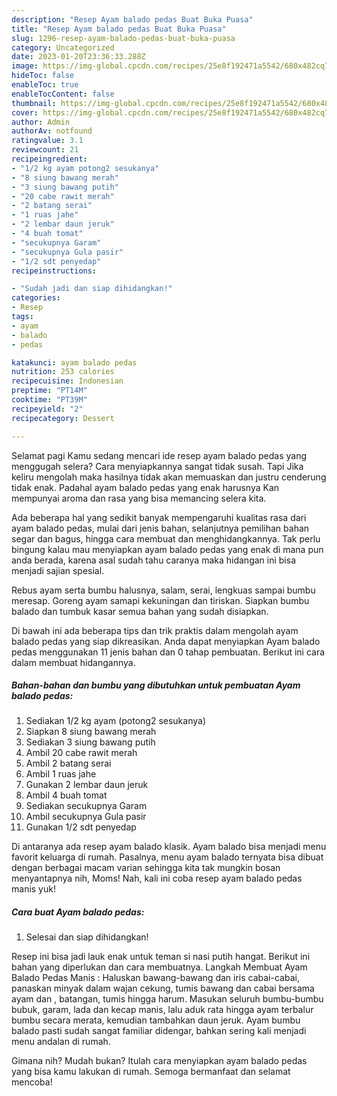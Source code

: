 ```yaml
---
description: "Resep Ayam balado pedas Buat Buka Puasa"
title: "Resep Ayam balado pedas Buat Buka Puasa"
slug: 1296-resep-ayam-balado-pedas-buat-buka-puasa
category: Uncategorized
date: 2023-01-20T23:36:33.288Z
image: https://img-global.cpcdn.com/recipes/25e8f192471a5542/680x482cq70/ayam-balado-pedas-foto-resep-utama.jpg
hideToc: false
enableToc: true
enableTocContent: false
thumbnail: https://img-global.cpcdn.com/recipes/25e8f192471a5542/680x482cq70/ayam-balado-pedas-foto-resep-utama.jpg
cover: https://img-global.cpcdn.com/recipes/25e8f192471a5542/680x482cq70/ayam-balado-pedas-foto-resep-utama.jpg
author: Admin
authorAv: notfound
ratingvalue: 3.1
reviewcount: 21
recipeingredient:
- "1/2 kg ayam potong2 sesukanya"
- "8 siung bawang merah"
- "3 siung bawang putih"
- "20 cabe rawit merah"
- "2 batang serai"
- "1 ruas jahe"
- "2 lembar daun jeruk"
- "4 buah tomat"
- "secukupnya Garam"
- "secukupnya Gula pasir"
- "1/2 sdt penyedap"
recipeinstructions:

- "Sudah jadi dan siap dihidangkan!"
categories:
- Resep
tags:
- ayam
- balado
- pedas

katakunci: ayam balado pedas 
nutrition: 253 calories
recipecuisine: Indonesian
preptime: "PT14M"
cooktime: "PT39M"
recipeyield: "2"
recipecategory: Dessert

---
```



Selamat pagi Kamu sedang mencari ide resep ayam balado pedas yang menggugah selera? Cara menyiapkannya sangat tidak susah. Tapi Jika keliru mengolah maka hasilnya tidak akan memuaskan dan justru cenderung tidak enak. Padahal ayam balado pedas yang enak harusnya Kan mempunyai aroma dan rasa yang bisa memancing selera kita.


Ada beberapa hal yang sedikit banyak mempengaruhi kualitas rasa dari ayam balado pedas, mulai dari jenis bahan, selanjutnya pemilihan bahan segar dan bagus, hingga cara membuat dan menghidangkannya. Tak perlu bingung kalau mau menyiapkan ayam balado pedas yang enak di mana pun anda berada, karena asal sudah tahu caranya maka hidangan ini bisa menjadi sajian spesial.

Rebus ayam serta bumbu halusnya, salam, serai, lengkuas sampai bumbu meresap. Goreng ayam samapi kekuningan dan tiriskan. Siapkan bumbu balado dan tumbuk kasar semua bahan yang sudah disiapkan.


Di bawah ini ada beberapa tips dan trik praktis dalam mengolah ayam balado pedas yang siap dikreasikan. Anda dapat menyiapkan Ayam balado pedas menggunakan 11 jenis bahan dan 0 tahap pembuatan. Berikut ini cara dalam membuat hidangannya.

<!--inarticleads1-->

##### Bahan-bahan dan bumbu yang dibutuhkan untuk pembuatan Ayam balado pedas:

1. Sediakan 1/2 kg ayam (potong2 sesukanya)
1. Siapkan 8 siung bawang merah
1. Sediakan 3 siung bawang putih
1. Ambil 20 cabe rawit merah
1. Ambil 2 batang serai
1. Ambil 1 ruas jahe
1. Gunakan 2 lembar daun jeruk
1. Ambil 4 buah tomat
1. Sediakan secukupnya Garam
1. Ambil secukupnya Gula pasir
1. Gunakan 1/2 sdt penyedap


Di antaranya ada resep ayam balado klasik. Ayam balado bisa menjadi menu favorit keluarga di rumah. Pasalnya, menu ayam balado ternyata bisa dibuat dengan berbagai macam varian sehingga kita tak mungkin bosan menyantapnya nih, Moms! Nah, kali ini coba resep ayam balado pedas manis yuk! 

<!--inarticleads2-->

##### Cara buat Ayam balado pedas:


1. Selesai dan siap dihidangkan!

Resep ini bisa jadi lauk enak untuk teman si nasi putih hangat. Berikut ini bahan yang diperlukan dan cara membuatnya. Langkah Membuat Ayam Balado Pedas Manis : Haluskan bawang-bawang dan iris cabai-cabai, panaskan minyak dalam wajan cekung, tumis bawang dan cabai bersama ayam dan , batangan, tumis hingga harum. Masukan seluruh bumbu-bumbu bubuk, garam, lada dan kecap manis, lalu aduk rata hingga ayam terbalur bumbu secara merata, kemudian tambahkan daun jeruk. Ayam bumbu balado pasti sudah sangat familiar didengar, bahkan sering kali menjadi menu andalan di rumah. 

Gimana nih? Mudah bukan? Itulah cara menyiapkan ayam balado pedas yang bisa kamu lakukan di rumah. Semoga bermanfaat dan selamat mencoba!
